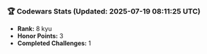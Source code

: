 ### 🏆 Codewars Stats (Updated: 2025-07-19 08:11:25 UTC)

- **Rank:** 8 kyu
- **Honor Points:** 3
- **Completed Challenges:** 1
